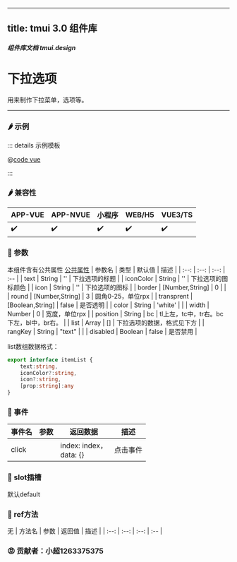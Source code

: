 <!--
 * @Autor: 小超1263375375
 * @Date: 2022-06-17 15:25:35
 * @LastEditors: 小超1263375375
 * @LastEditTime: 2022-06-18 10:53:08
 * @FilePath: \tm-vuetify-for-vue3\tmuidocs\doc\com\Dropdown.md
 * @Description: 
 * 
 * Copyright (c) 2022 by 小超1263375375, All Rights Reserved. 
-->
---
title: tmui 3.0 组件库
---

<dirtoc></dirtoc>

##### 组件库文档 tmui.design

# 下拉选项
用来制作下拉菜单，选项等。

---

### :hot_pepper: 示例

<webview url="https://tmui.design/h5/#/pages/daohang/dropdown"></webview>

::: details 示例模板

@[code vue](pages/daohang/dropdown.nvue)

:::

### :hot_pepper: 兼容性

| APP-VUE | APP-NVUE | 小程序 | WEB/H5 | VUE3/TS |
| --- | --- | --- | --- | --- |
| :heavy_check_mark: | :heavy_check_mark: | :heavy_check_mark: | :heavy_check_mark: | :heavy_check_mark: |

### :seedling: 参数
本组件含有公共属性 [公共属性](/doc/spec/组件公共样式.md)
| 参数名 | 类型 | 默认值 | 描述 |
| :--: | :--: | :--: | :-- |
| text | String | '' | 下拉选项的标题 |
| iconColor | String | '' | 下拉选项的图标颜色 |
| icon | String | '' | 下拉选项的图标 |
| border | [Number,String] | 0 |  |
| round | [Number,String] | 3 | 圆角0-25，单位rpx |
| transprent | [Boolean,String] | false | 是否透明 |
| color | String | 'white' |  |
| width | Number | 0 | 宽度，单位rpx |
| position | String | bc | tl上左，tc中，tr右。bc下左，bl中，br右。 |
| list | Array | [] | 下拉选项的数据，格式见下方 |
| rangKey | String | "text" |  |
| disabled | Boolean | false | 是否禁用 |

list数组数据格式：
```ts
export interface itemList {
    text:string,
    iconColor?:string,
    icon?:string,
    [prop:string]:any
}
```

### :rose: 事件
| 事件名 | 参数 | 返回数据 | 描述 |
| --- | --- | --- | --- |
| click |  | index: index，<br>data: {} | 点击事件 |


### :corn: slot插槽

默认default

### :green_salad: ref方法
无
| 方法名 | 参数 | 返回值 | 描述 |
| :--: | :--: | :--: | :-- |

### :rage: 贡献者：小超1263375375


